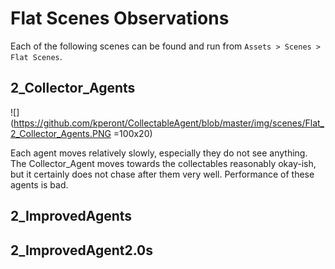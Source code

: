 # Flat Scenes Observations
Each of the following scenes can be found and run from `Assets > Scenes > Flat Scenes`. 

## 2_Collector_Agents
![](https://github.com/kperont/CollectableAgent/blob/master/img/scenes/Flat_2_Collector_Agents.PNG =100x20)

Each agent moves relatively slowly, especially they do not see anything. The Collector_Agent moves towards the collectables reasonably okay-ish, but it certainly does not chase after them very well. Performance of these agents is bad.

## 2_ImprovedAgents


## 2_ImprovedAgent2.0s

